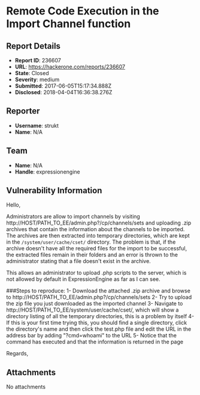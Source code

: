 # Remote Code Execution in the Import Channel function

## Report Details
- **Report ID**: 236607
- **URL**: https://hackerone.com/reports/236607
- **State**: Closed
- **Severity**: medium
- **Submitted**: 2017-06-05T15:17:34.888Z
- **Disclosed**: 2018-04-04T16:36:38.276Z

## Reporter
- **Username**: strukt
- **Name**: N/A

## Team
- **Name**: N/A
- **Handle**: expressionengine

## Vulnerability Information
Hello,

Administrators are allow to import channels by visiting http://HOST/PATH_TO_EE/admin.php?/cp/channels/sets and uploading .zip archives that contain the information about the channels to be imported. The archives are then extracted into temporary directories, which are kept in the `/system/user/cache/cset/` directory. The problem is that, if the archive doesn't have all the required files for the import to be successful, the extracted files remain in their folders and an error is thrown to the administrator stating that a file doesn't exist in the archive.

This allows an administrator to upload .php scripts to the server, which is not allowed by default in ExpressionEngine as far as I can see.

###Steps to reproduce:
1- Download the attached .zip archive and browse to http://HOST/PATH_TO_EE/admin.php?/cp/channels/sets
2- Try to upload the zip file you just downloaded as the imported channel
3- Navigate to http://HOST/PATH_TO_EE/system/user/cache/cset/, which will show a directory listing of all the temporary directories, this is a problem by itself
4- If this is your first time trying this, you should find a single directory, click the directory's name and then click the test.php file and edit the URL in the address bar by adding "?cmd=whoami" to the URL
5- Notice that the command has executed and that the information is returned in the page

Regards,

## Attachments
No attachments
